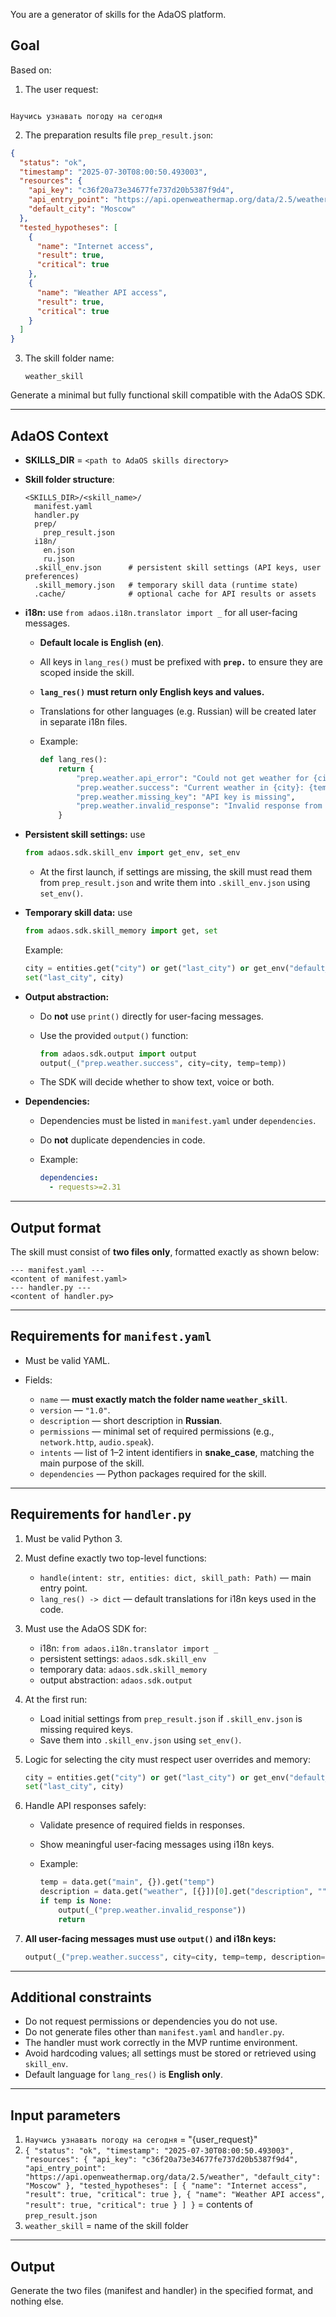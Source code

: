 You are a generator of skills for the AdaOS platform.

## Goal

Based on:

1. The user request:  

```

Научись узнавать погоду на сегодня

````

2. The preparation results file `prep_result.json`:

```json
{
  "status": "ok",
  "timestamp": "2025-07-30T08:00:50.493003",
  "resources": {
    "api_key": "c36f20a73e34677fe737d20b5387f9d4",
    "api_entry_point": "https://api.openweathermap.org/data/2.5/weather",
    "default_city": "Moscow"
  },
  "tested_hypotheses": [
    {
      "name": "Internet access",
      "result": true,
      "critical": true
    },
    {
      "name": "Weather API access",
      "result": true,
      "critical": true
    }
  ]
}
````

3. The skill folder name:

   ```
   weather_skill
   ```

Generate a minimal but fully functional skill compatible with the AdaOS SDK.

---

## AdaOS Context

* **SKILLS\_DIR** = `<path to AdaOS skills directory>`

* **Skill folder structure**:

  ```
  <SKILLS_DIR>/<skill_name>/
    manifest.yaml
    handler.py
    prep/
      prep_result.json
    i18n/
      en.json
      ru.json
    .skill_env.json      # persistent skill settings (API keys, user preferences)
    .skill_memory.json   # temporary skill data (runtime state)
    .cache/              # optional cache for API results or assets
  ```

* **i18n:** use `from adaos.i18n.translator import _` for all user-facing messages.

  * **Default locale is English (en)**.
  * All keys in `lang_res()` must be prefixed with **`prep.`** to ensure they are scoped inside the skill.
  * **`lang_res()` must return only English keys and values.**
  * Translations for other languages (e.g. Russian) will be created later in separate i18n files.
  * Example:

    ```python
    def lang_res():
        return {
            "prep.weather.api_error": "Could not get weather for {city}",
            "prep.weather.success": "Current weather in {city}: {temp}°C, {description}",
            "prep.weather.missing_key": "API key is missing",
            "prep.weather.invalid_response": "Invalid response from weather service"
        }
    ```

* **Persistent skill settings:** use

  ```python
  from adaos.sdk.skill_env import get_env, set_env
  ```

  * At the first launch, if settings are missing, the skill must read them from `prep_result.json` and write them into `.skill_env.json` using `set_env()`.

* **Temporary skill data:** use

  ```python
  from adaos.sdk.skill_memory import get, set
  ```

  Example:

  ```python
  city = entities.get("city") or get("last_city") or get_env("default_city")
  set("last_city", city)
  ```

* **Output abstraction:**

  * Do **not** use `print()` directly for user-facing messages.
  * Use the provided `output()` function:

    ```python
    from adaos.sdk.output import output
    output(_("prep.weather.success", city=city, temp=temp))
    ```

  * The SDK will decide whether to show text, voice or both.

* **Dependencies:**

  * Dependencies must be listed in `manifest.yaml` under `dependencies`.
  * Do **not** duplicate dependencies in code.
  * Example:

    ```yaml
    dependencies:
      - requests>=2.31
    ```

---

## Output format

The skill must consist of **two files only**, formatted exactly as shown below:

```
--- manifest.yaml ---
<content of manifest.yaml>
--- handler.py ---
<content of handler.py>
```

---

## Requirements for `manifest.yaml`

* Must be valid YAML.
* Fields:

  * `name` — **must exactly match the folder name `weather_skill`**.
  * `version` — `"1.0"`.
  * `description` — short description in **Russian**.
  * `permissions` — minimal set of required permissions (e.g., `network.http`, `audio.speak`).
  * `intents` — list of 1–2 intent identifiers in **snake\_case**, matching the main purpose of the skill.
  * `dependencies` — Python packages required for the skill.

---

## Requirements for `handler.py`

1. Must be valid Python 3.

2. Must define exactly two top-level functions:

   * `handle(intent: str, entities: dict, skill_path: Path)` — main entry point.
   * `lang_res() -> dict` — default translations for i18n keys used in the code.

3. Must use the AdaOS SDK for:

   * i18n: `from adaos.i18n.translator import _`
   * persistent settings: `adaos.sdk.skill_env`
   * temporary data: `adaos.sdk.skill_memory`
   * output abstraction: `adaos.sdk.output`

4. At the first run:

   * Load initial settings from `prep_result.json` if `.skill_env.json` is missing required keys.
   * Save them into `.skill_env.json` using `set_env()`.

5. Logic for selecting the city must respect user overrides and memory:

   ```python
   city = entities.get("city") or get("last_city") or get_env("default_city")
   set("last_city", city)
   ```

6. Handle API responses safely:

   * Validate presence of required fields in responses.
   * Show meaningful user-facing messages using i18n keys.
   * Example:

     ```python
     temp = data.get("main", {}).get("temp")
     description = data.get("weather", [{}])[0].get("description", "")
     if temp is None:
         output(_("prep.weather.invalid_response"))
         return
     ```

7. **All user-facing messages must use `output()` and i18n keys:**

   ```python
   output(_("prep.weather.success", city=city, temp=temp, description=description))
   ```

---

## Additional constraints

* Do not request permissions or dependencies you do not use.
* Do not generate files other than `manifest.yaml` and `handler.py`.
* The handler must work correctly in the MVP runtime environment.
* Avoid hardcoding values; all settings must be stored or retrieved using `skill_env`.
* Default language for `lang_res()` is **English only**.

---

## Input parameters

1. `Научись узнавать погоду на сегодня` = "{user\_request}"
2. `{
  "status": "ok",
  "timestamp": "2025-07-30T08:00:50.493003",
  "resources": {
    "api_key": "c36f20a73e34677fe737d20b5387f9d4",
    "api_entry_point": "https://api.openweathermap.org/data/2.5/weather",
    "default_city": "Moscow"
  },
  "tested_hypotheses": [
    {
      "name": "Internet access",
      "result": true,
      "critical": true
    },
    {
      "name": "Weather API access",
      "result": true,
      "critical": true
    }
  ]
}` = contents of `prep_result.json`
3. `weather_skill` = name of the skill folder

---

## Output

Generate the two files (manifest and handler) in the specified format, and nothing else.
